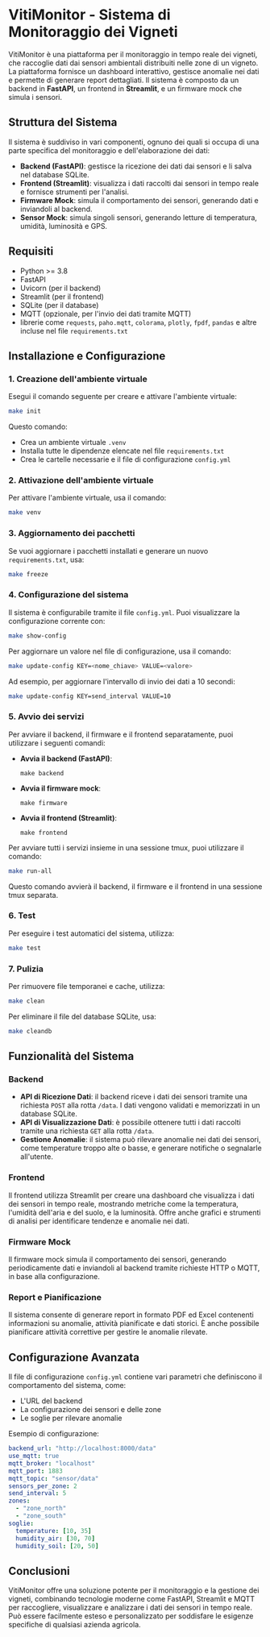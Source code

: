 # VitiMonitor - Sistema di Monitoraggio dei Vigneti

VitiMonitor è una piattaforma per il monitoraggio in tempo reale dei vigneti, che raccoglie dati dai sensori ambientali distribuiti nelle zone di un vigneto. La piattaforma fornisce un dashboard interattivo, gestisce anomalie nei dati e permette di generare report dettagliati. Il sistema è composto da un backend in **FastAPI**, un frontend in **Streamlit**, e un firmware mock che simula i sensori.

## Struttura del Sistema

Il sistema è suddiviso in vari componenti, ognuno dei quali si occupa di una parte specifica del monitoraggio e dell'elaborazione dei dati:

- **Backend (FastAPI)**: gestisce la ricezione dei dati dai sensori e li salva nel database SQLite.
- **Frontend (Streamlit)**: visualizza i dati raccolti dai sensori in tempo reale e fornisce strumenti per l'analisi.
- **Firmware Mock**: simula il comportamento dei sensori, generando dati e inviandoli al backend.
- **Sensor Mock**: simula singoli sensori, generando letture di temperatura, umidità, luminosità e GPS.

## Requisiti

- Python >= 3.8
- FastAPI
- Uvicorn (per il backend)
- Streamlit (per il frontend)
- SQLite (per il database)
- MQTT (opzionale, per l'invio dei dati tramite MQTT)
- librerie come `requests`, `paho.mqtt`, `colorama`, `plotly`, `fpdf`, `pandas` e altre incluse nel file `requirements.txt`

## Installazione e Configurazione

### 1. Creazione dell'ambiente virtuale

Esegui il comando seguente per creare e attivare l'ambiente virtuale:
```bash
make init
```

Questo comando:
- Crea un ambiente virtuale `.venv`
- Installa tutte le dipendenze elencate nel file `requirements.txt`
- Crea le cartelle necessarie e il file di configurazione `config.yml`

### 2. Attivazione dell'ambiente virtuale

Per attivare l'ambiente virtuale, usa il comando:

```bash
make venv
```

### 3. Aggiornamento dei pacchetti

Se vuoi aggiornare i pacchetti installati e generare un nuovo `requirements.txt`, usa:

```bash
make freeze
```

### 4. Configurazione del sistema

Il sistema è configurabile tramite il file `config.yml`. Puoi visualizzare la configurazione corrente con:

```bash
make show-config 
```

Per aggiornare un valore nel file di configurazione, usa il comando:

```bash
make update-config KEY=<nome_chiave> VALUE=<valore>
```
Ad esempio, per aggiornare l'intervallo di invio dei dati a 10 secondi:
```bash
make update-config KEY=send_interval VALUE=10
```

### 5. Avvio dei servizi

Per avviare il backend, il firmware e il frontend separatamente, puoi utilizzare i seguenti comandi:

- **Avvia il backend (FastAPI)**:
    ```
    make backend
    ```

- **Avvia il firmware mock**:
    ```
    make firmware
    ```

- **Avvia il frontend (Streamlit)**:
    ```
    make frontend
    ```

Per avviare tutti i servizi insieme in una sessione tmux, puoi utilizzare il comando:

```bash
make run-all
```

Questo comando avvierà il backend, il firmware e il frontend in una sessione tmux separata.

### 6. Test

Per eseguire i test automatici del sistema, utilizza:

```bash
make test
```

### 7. Pulizia

Per rimuovere file temporanei e cache, utilizza:


```bash
make clean
```

Per eliminare il file del database SQLite, usa:


```bash
make cleandb
```

## Funzionalità del Sistema

### Backend

- **API di Ricezione Dati**: il backend riceve i dati dei sensori tramite una richiesta `POST` alla rotta `/data`. I dati vengono validati e memorizzati in un database SQLite.
- **API di Visualizzazione Dati**: è possibile ottenere tutti i dati raccolti tramite una richiesta `GET` alla rotta `/data`.
- **Gestione Anomalie**: il sistema può rilevare anomalie nei dati dei sensori, come temperature troppo alte o basse, e generare notifiche o segnalarle all'utente.

### Frontend

Il frontend utilizza Streamlit per creare una dashboard che visualizza i dati dei sensori in tempo reale, mostrando metriche come la temperatura, l'umidità dell'aria e del suolo, e la luminosità. Offre anche grafici e strumenti di analisi per identificare tendenze e anomalie nei dati.

### Firmware Mock

Il firmware mock simula il comportamento dei sensori, generando periodicamente dati e inviandoli al backend tramite richieste HTTP o MQTT, in base alla configurazione.

### Report e Pianificazione

Il sistema consente di generare report in formato PDF ed Excel contenenti informazioni su anomalie, attività pianificate e dati storici. È anche possibile pianificare attività correttive per gestire le anomalie rilevate.

## Configurazione Avanzata

Il file di configurazione `config.yml` contiene vari parametri che definiscono il comportamento del sistema, come:
- L'URL del backend
- La configurazione dei sensori e delle zone
- Le soglie per rilevare anomalie

Esempio di configurazione:

```yaml
backend_url: "http://localhost:8000/data"
use_mqtt: true
mqtt_broker: "localhost"
mqtt_port: 1883
mqtt_topic: "sensor/data"
sensors_per_zone: 2
send_interval: 5
zones:
  - "zone_north"
  - "zone_south"
soglie:
  temperature: [10, 35]
  humidity_air: [30, 70]
  humidity_soil: [20, 50]
```

## Conclusioni

VitiMonitor offre una soluzione potente per il monitoraggio e la gestione dei vigneti, combinando tecnologie moderne come FastAPI, Streamlit e MQTT per raccogliere, visualizzare e analizzare i dati dei sensori in tempo reale. Può essere facilmente esteso e personalizzato per soddisfare le esigenze specifiche di qualsiasi azienda agricola.
